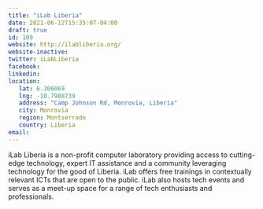 ```yaml
---
title: "iLab Liberia"
date: 2021-06-12T15:35:07-04:00
draft: true
id: 109
website: http://ilabliberia.org/
website-inactive: 
twitter: iLabLiberia
facebook: 
linkedin: 
location: 
   lat: 6.306069
   lng: -10.7988739
   address: "Camp Johnson Rd, Monrovia, Liberia"
   city: Monrovia
   region: Montserrado
   country: Liberia
email: 
---
```

iLab Liberia is a non-profit computer laboratory providing access to cutting-edge technology, expert IT assistance and a community leveraging technology for the good of Liberia. iLab offers free trainings in contextually relevant ICTs that are open to the public. iLab also hosts tech events and serves as a meet-up space for a range of tech enthusiasts and professionals. 
